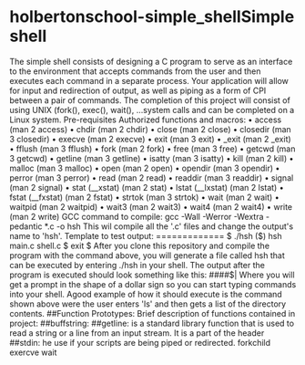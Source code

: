 # holbertonschool-simple_shellSimple shell
The simple shell consists of designing a C program to serve as an interface to the environment that accepts commands from the user and then executes each command in a separate process. Your application will allow for input and redirection of output, as well as piping as a form of CPI between a pair of commands. The completion of this project will consist of using UNIX (fork(), exec(), wait(), ...system calls and can be completed on a Linux system.
Pre-requisites
Authorized functions and macros:
    • access (man 2 access)
    • chdir (man 2 chdir)
    • close (man 2 close)
    • closedir (man 3 closedir)
    • execve (man 2 execve)
    • exit (man 3 exit)
    • _exit (man 2 _exit)
    • fflush (man 3 fflush)
    • fork (man 2 fork)
    • free (man 3 free)
    • getcwd (man 3 getcwd)
    • getline (man 3 getline)
    • isatty (man 3 isatty)
    • kill (man 2 kill)
    • malloc (man 3 malloc)
    • open (man 2 open)
    • opendir (man 3 opendir)
    • perror (man 3 perror)
    • read (man 2 read)
    • readdir (man 3 readdir)
    • signal (man 2 signal)
    • stat (__xstat) (man 2 stat)
    • lstat (__lxstat) (man 2 lstat)
    • fstat (__fxstat) (man 2 fstat)
    • strtok (man 3 strtok)
    • wait (man 2 wait)
    • waitpid (man 2 waitpid)
    • wait3 (man 2 wait3)
    • wait4 (man 2 wait4)
    • write (man 2 write)
GCC command to compile:
gcc -Wall -Werror -Wextra -pedantic *.c -o hsh
This wil compile all the '.c' files and change the output's name to 'hsh'.
Template to test output:
============= $ ./hsh
($)
hsh main.c shell.c
$ exit $
After you clone this repository and compile the program with the command above, you will generate a file called hsh that can be executed by entering ./hsh in your shell.
The output after the program is executed should look something like this:
####$|
Where you will get a prompt in the shape of a dollar sign so you can start typing commands into your shell. Agood example of how it should execute is the command shown above were the user enters 'ls' and then gets a list of the directory contents.
##Function Prototypes:
Brief description of functions contained in project:
##buffstring:
##getline: is a standard library function that is used to read a string or a line from an input stream. It is a part of the <string> header
##stdin:  he use if your scripts are being piped or redirected.
forkchild
exercve
wait
